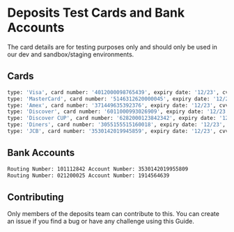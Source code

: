 
# Deposits Test Cards and Bank Accounts

The card details are for testing purposes only and should only be used in our dev and sandbox/staging environments.

  

## Cards

```sh
type: 'Visa', card number: '4012000098765439', expiry date: '12/23', cvv2: '999'
type: 'MasterCard', card number: '5146312620000045', expiry date: '12/23', cvv2: '998'
type: 'Amex', card number: '371449635392376', expiry date: '12/23', cvv2: '9997'
type: 'Discover', card number: '6011000993026909', expiry date: '12/23', cvv2: '996'
type: 'Discover CUP', card number: '6282000123842342', expiry date: '12/23', cvv2: '996' 
type: 'Diners', card number: '3055155515160018', expiry date: '12/23', cvv2: '996'
type: 'JCB', card number: '3530142019945859', expiry date: '12/23', cvv2: '996'
```
## Bank Accounts

```sh
Routing Number: 101112842 Account Number: 3530142019955809
Routing Number: 021200025 Account Number: 1914564639
```

## Contributing

Only members of the deposits team can contribute to this. You can create an issue if you find a bug or have any challenge using this Guide.